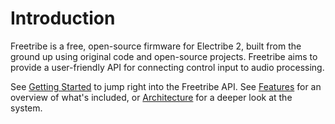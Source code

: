 # Introduction

Freetribe is a free, open-source firmware for Electribe 2,
built from the ground up using original code and open-source projects.
Freetribe aims to provide a user-friendly API for connecting control input to audio processing.

See [Getting Started](getting-started.md) to jump right into the Freetribe API. 
See [Features](features.md) for an overview of what's included, 
or [Architecture](architecture.md) for a deeper look at the system.
